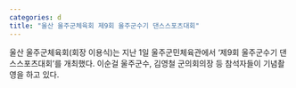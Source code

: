 ```yaml
---
categories: d
title: "울산 울주군체육회 제9회 울주군수기 댄스스포츠대회"
---
```

울산 울주군체육회(회장 이용식)는 지난 1일 울주군민체육관에서 ‘제9회 울주군수기 댄스스포츠대회’를 개최했다. 이순걸 울주군수, 김영철 군의회의장 등 참석자들이 기념촬영을 하고 있다.